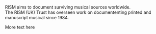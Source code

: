 RISM aims to document surviving musical sources worldwide.  
The RISM (UK) Trust has overseen work on documententing printed and manuscript musical since 1984.    

More text here
